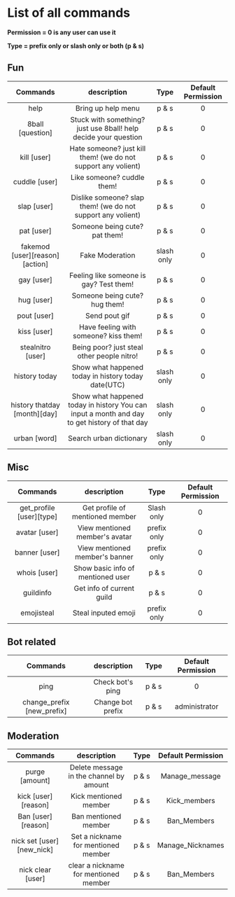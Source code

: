 # List of all commands

**Permission = 0 is any user can use it**

**Type = prefix only or slash only or both (p & s)**

## Fun
| Commands | description | Type | Default Permission |
|:---:|:---:|:---:|:---:|
| help | Bring up help menu | p & s | 0 |
| 8ball [question] | Stuck with something? just use 8ball! help decide your question | p & s | 0 |
| kill [user] | Hate someone? just kill them! (we do not support any volient) | p & s | 0 |
| cuddle [user] | Like someone? cuddle them! | p & s | 0 |
| slap [user] | Dislike someone? slap them! (we do not support any volient) | p & s | 0 |
| pat [user] | Someone being cute? pat them!  | p & s | 0 |
| fakemod [user][reason][action] | Fake Moderation | slash only | 0 |
| gay [user] | Feeling like someone is gay? Test them! | p & s | 0 |
| hug [user] | Someone being cute? hug them! | p & s | 0 |
| pout [user] | Send pout gif | p & s | 0 |
| kiss [user] | Have feeling with someone? kiss them! | p & s | 0 |
| stealnitro [user] | Being poor? just steal other people nitro! | p & s | 0 |
| history today | Show what happened today in history today date(UTC) | slash only | 0 |
| history thatday [month][day] | Show what happened today in history You can input a month and day to get history of that day | slash only | 0 |
| urban [word] | Search urban dictionary | slash only | 0 |

## Misc
| Commands | description | Type | Default Permission |
|:---:|:---:|:---:|:---:|
| get_profile [user][type] | Get profile of mentioned member | Slash only | 0 |
| avatar [user] | View mentioned member's avatar | prefix only | 0 |
| banner [user] | View mentioned member's banner | prefix only | 0 |
| whois [user] | Show basic info of mentioned user | p & s | 0 |
| guildinfo  | Get info of current guild | p & s | 0 |
| emojisteal  | Steal inputed emoji | prefix only | 0 |

## Bot related
| Commands | description | Type | Default Permission |
|:---:|:---:|:---:|:---:|
| ping | Check bot's ping | p & s | 0 |
| change_prefix [new_prefix] | Change bot prefix | p & s | administrator |

## Moderation
| Commands | description | Type | Default Permission |
|:---:|:---:|:---:|:---:|
| purge [amount] | Delete message in the channel by amount | p & s | Manage_message |
| kick [user][reason] | Kick mentioned member | p & s |  Kick_members |
| Ban [user][reason] | Ban mentioned member | p & s | Ban_Members |
| nick set [user][new_nick] | Set a nickname for mentioned member | p & s | Manage_Nicknames |
| nick clear [user] | clear a nickname for mentioned member | p & s | Ban_Members |
